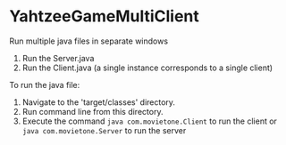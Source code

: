 # YahtzeeGameMultiClient

Run multiple java files in separate windows
1. Run the Server.java
2. Run the Client.java (a single instance corresponds to a single client)

To run the java file:
1. Navigate to the 'target/classes' directory.
2. Run command line from this directory.
3. Execute the command ```java com.movietone.Client``` to run the client  or ```java com.movietone.Server``` to run the server
